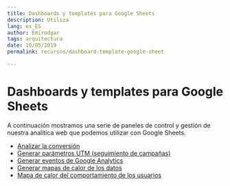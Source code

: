 ```yaml
---
title: Dashboards y templates para Google Sheets
description: Utiliza
lang: es_ES
author: Emirodgar
tags: arquitectura
date: 10/05/2019
permalink: recursos/dashboard-template-google-sheet

---
```


# Dashboards y templates para Google Sheets

A continuación mostramos una serie de paneles de control y gestión de nuestra analítica web que podemos utilizar con Google Sheets.

- [Analizar la conversión](https://www.youtube.com/watch?v=zp6zxmsYepQ)
- [Generar parámetros UTM (seguimiento de campañas)](https://linktosheets.com/utm-tagging-with-google-spreadheets/)
- [Generar eventos de Google Analytics](https://linktosheets.com/google-analytics-event-tracking-generator/)
- [Generar mapas de calor de los datos](http://www.seerinteractive.com/blog/google-analytics-heatmap/)
- [Mapa de calor del comportamiento de los usuarios](https://josephwkelly.com/blog/google-analytics-heatmap/)

<!--stackedit_data:
eyJoaXN0b3J5IjpbNTkzNjM1MzQwLDMyODQ0NTQ5OV19
-->